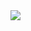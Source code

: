 <div align="left">
  <img align="center" src="https://github-readme-stats.vercel.app/api?username=shaeinst&show_icons=true&theme=dark" />
</div>
